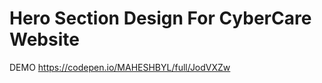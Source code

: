 # Hero Section Design For CyberCare Website
DEMO <a href="https://codepen.io/MAHESHBYL/full/JodVXZw">https://codepen.io/MAHESHBYL/full/JodVXZw</a>
